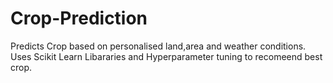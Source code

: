 # Crop-Prediction
Predicts Crop based on personalised land,area and weather conditions.
Uses Scikit Learn Libararies and Hyperparameter tuning to recomeend best crop.
